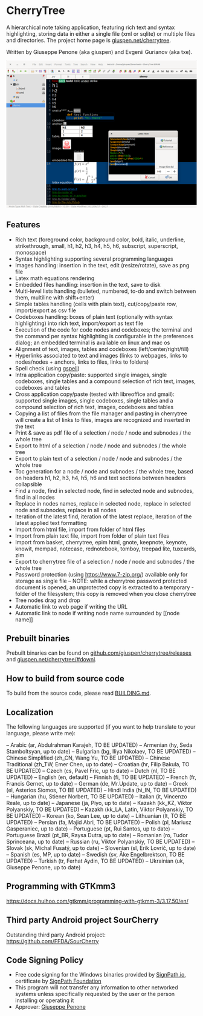 # CherryTree
A hierarchical note taking application, featuring rich text and syntax highlighting, storing data in either a single file (xml or sqlite) or multiple files and directories.
The project home page is [giuspen.net/cherrytree](https://www.giuspen.net/cherrytree/).

Written by Giuseppe Penone (aka giuspen) and Evgenii Gurianov (aka txe).

![Cherrytree main window with text](docs/cherrytree-main_window_text.png)

## Features
- Rich text (foreground color, background color, bold, italic, underline, strikethrough, small, h1, h2, h3, h4, h5, h6, subscript, superscript, monospace)
- Syntax highlighting supporting several programming languages
- Images handling: insertion in the text, edit (resize/rotate), save as png file
- Latex math equations rendering
- Embedded files handling: insertion in the text, save to disk
- Multi-level lists handling (bulleted, numbered, to-do and switch between them, multiline with shift+enter)
- Simple tables handling (cells with plain text), cut/copy/paste row, import/export as csv file
- Codeboxes handling: boxes of plain text (optionally with syntax highlighting) into rich text, import/export as text file
- Execution of the code for code nodes and codeboxes; the terminal and the command per syntax highlighting is configurable in the preferences dialog; an embedded terminal is available on linux and mac os
- Alignment of text, images, tables and codeboxes (left/center/right/fill)
- Hyperlinks associated to text and images (links to webpages, links to nodes/nodes + anchors, links to files, links to folders)
- Spell check (using [gspell](https://gitlab.gnome.org/GNOME/gspell))
- Intra application copy/paste: supported single images, single codeboxes, single tables and a compound selection of rich text, images, codeboxes and tables
- Cross application copy/paste (tested with libreoffice and gmail): supported single images, single codeboxes, single tables and a compound selection of rich text, images, codeboxes and tables
- Copying a list of files from the file manager and pasting in cherrytree will create a list of links to files, images are recognized and inserted in the text
- Print & save as pdf file of a selection / node / node and subnodes / the whole tree
- Export to html of a selection / node / node and subnodes / the whole tree
- Export to plain text of a selection / node / node and subnodes / the whole tree
- Toc generation for a node / node and subnodes / the whole tree, based on headers h1, h2, h3, h4, h5, h6 and text sections between headers collapsible
- Find a node, find in selected node, find in selected node and subnodes, find in all nodes
- Replace in nodes names, replace in selected node, replace in selected node and subnodes, replace in all nodes
- Iteration of the latest find, iteration of the latest replace, iteration of the latest applied text formatting
- Import from html file, import from folder of html files
- Import from plain text file, import from folder of plain text files
- Import from basket, cherrytree, epim html, gnote, keepnote, keynote, knowit, mempad, notecase, rednotebook, tomboy, treepad lite, tuxcards, zim
- Export to cherrytree file of a selection / node / node and subnodes / the whole tree
- Password protection (using https://www.7-zip.org/) available only for storage as single file – NOTE: while a cherrytree password protected document is opened, an unprotected copy is extracted to a temporary -folder of the filesystem; this copy is removed when you close cherrytree
- Tree nodes drag and drop
- Automatic link to web page if writing the URL
- Automatic link to node if writing node name surrounded by [[node name]]

## Prebuilt binaries
Prebuilt binaries can be found on [github.com/giuspen/cherrytree/releases](https://github.com/giuspen/cherrytree/releases) and [giuspen.net/cherrytree/#downl](https://www.giuspen.net/cherrytree/#downl).

## How to build from source code
To build from the source code, please read [BUILDING.md](BUILDING.md).

## Localization
The following languages are supported (if you want to help translate to your language, please write me):

– Arabic (ar, Abdulrahman Karajeh, TO BE UPDATED)
– Armenian (hy, Seda Stamboltsyan, up to date)
– Bulgarian (bg, Iliya Nikolaev, TO BE UPDATED)
– Chinese Simplified (zh_CN, Wang Yu, TO BE UPDATED)
– Chinese Traditional (zh_TW, Emer Chen, up to date)
– Croatian (hr, Filip Bakula, TO BE UPDATED)
– Czech (cs, Pavel Fric, up to date)
– Dutch (nl, TO BE UPDATED)
– English (en, default)
– Finnish (fi, TO BE UPDATED)
– French (fr, Francis Gernet, up to date)
– German (de, Mr.Update, up to date)
– Greek (el, Asterios Siomos, TO BE UPDATED)
– Hindi India (hi_IN, TO BE UPDATED)
– Hungarian (hu, Stiener Norbert, TO BE UPDATED)
– Italian (it, Vincenzo Reale, up to date)
– Japanese (ja, Piyo, up to date)
– Kazakh (kk_KZ, Viktor Polyanskiy, TO BE UPDATED)
– Kazakh (kk_LA, Latin, Viktor Polyanskiy, TO BE UPDATED)
– Korean (ko, Sean Lee, up to date)
– Lithuanian (lt, TO BE UPDATED)
– Persian (fa, Majid Abri, TO BE UPDATED)
– Polish (pl, Mariusz Gasperaniec, up to date)
– Portuguese (pt, Rui Santos, up to date)
– Portuguese Brazil (pt_BR, Raysa Dutra, up to date)
– Romanian (ro, Tudor Sprinceana, up to date)
– Russian (ru, Viktor Polyanskiy, TO BE UPDATED)
– Slovak (sk, Michal Fusatý, up to date)
– Slovenian (sl, Erik Lovrič, up to date)
– Spanish (es, MP, up to date)
– Swedish (sv, Åke Engelbrektson, TO BE UPDATED)
– Turkish (tr, Ferhat Aydin, TO BE UPDATED)
– Ukrainian (uk, Giuseppe Penone, up to date)

## Programming with GTKmm3
https://docs.huihoo.com/gtkmm/programming-with-gtkmm-3/3.17.50/en/

## Third party Android project SourCherry
Outstanding third party Android project: https://github.com/FFDA/SourCherry

## Code Signing Policy
- Free code signing for the Windows binaries provided by [SignPath.io](https://signpath.io/), certificate by [SignPath Foundation](https://signpath.org/)
- This program will not transfer any information to other networked systems unless specifically requested by the user or the person installing or operating it
- Approver: [Giuseppe Penone](https://github.com/giuspen)
